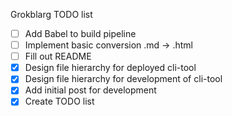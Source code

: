 Grokblarg TODO list

- [ ] Add Babel to build pipeline
- [ ] Implement basic conversion .md -> .html
- [ ] Fill out README
- [x] Design file hierarchy for deployed cli-tool
- [x] Design file hierarchy for development of cli-tool
- [x] Add initial post for development
- [x] Create TODO list
